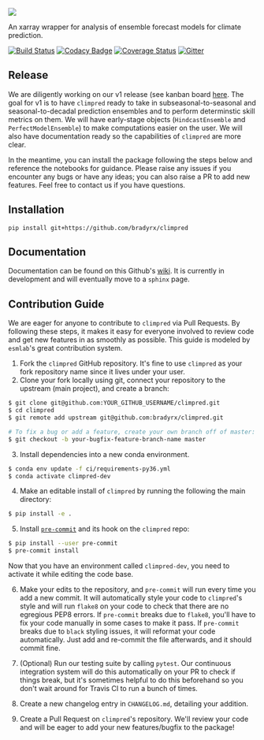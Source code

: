 ![](https://i.imgur.com/HPOdOsR.png)

An xarray wrapper for analysis of ensemble forecast models for climate prediction.

[![Build Status](https://travis-ci.org/bradyrx/climpred.svg?branch=master)](https://travis-ci.org/bradyrx/climpred)
[![Codacy Badge](https://api.codacy.com/project/badge/Grade/a532752e9e814c6e895694463f307cd9)](https://www.codacy.com/app/bradyrx/climpred?utm_source=github.com&utm_medium=referral&utm_content=bradyrx/climpred&utm_campaign=Badge_Grade)
[![Coverage Status](https://coveralls.io/repos/github/bradyrx/climpred/badge.svg?branch=master)](https://coveralls.io/github/bradyrx/climpred?branch=master)
[![Gitter](https://badges.gitter.im/Join%20Chat.svg)](https://gitter.im/climpred/mist?utm_source=badge&utm_medium=badge&utm_campaign=pr-badge)

## Release

We are diligently working on our v1 release (see kanban board [here](https://github.com/bradyrx/climpred/projects/2]). The goal for v1 is to have `climpred` ready to take in subseasonal-to-seasonal and seasonal-to-decadal prediction ensembles and to perform determinstic skill metrics on them. We will have early-stage objects (`HindcastEnsemble` and `PerfectModelEnsemble`) to make computations easier on the user. We will also have documentation ready so the capabilities of `climpred` are more clear.

In the meantime, you can install the package following the steps below and reference the notebooks for guidance. Please raise any issues if you encounter any bugs or have any ideas; you can also raise a PR to add new features. Feel free to contact us if you have questions.

## Installation

```shell
pip install git+https://github.com/bradyrx/climpred
```

## Documentation

Documentation can be found on this Github's [wiki](https://github.com/bradyrx/climpred/wiki). It is currently in development and will eventually move to a `sphinx` page.

## Contribution Guide

We are eager for anyone to contribute to `climpred` via Pull Requests. By following these steps, it makes it easy for everyone involved to review code and get new features in as smoothly as possible. This guide is modeled by `esmlab`'s great contribution system.

1.  Fork the `climpred` GitHub repository. It's fine to use `climpred` as your fork repository name since it lives under your user.
2.  Clone your fork locally using git, connect your repository to the upstream (main project), and create a branch:

```bash
$ git clone git@github.com:YOUR_GITHUB_USERNAME/climpred.git
$ cd climpred
$ git remote add upstream git@github.com:bradyrx/climpred.git

# To fix a bug or add a feature, create your own branch off of master:
$ git checkout -b your-bugfix-feature-branch-name master
```

3.  Install dependencies into a new conda environment.

```bash
$ conda env update -f ci/requirements-py36.yml
$ conda activate climpred-dev
```

4.  Make an editable install of `climpred` by running the following the main directory:

```bash
$ pip install -e .
```

5.  Install [`pre-commit`](https://pre-commit.com/#usage) and its hook on the `climpred` repo:

```bash
$ pip install --user pre-commit
$ pre-commit install
```

Now that you have an environment called `climpred-dev`, you need to activate it while editing the code base.

6.  Make your edits to the repository, and `pre-commit` will run every time you add a new commit. It will automatically style your code to `climpred`'s style and will run `flake8` on your code to check that there are no egregious PEP8 errors. If `pre-commit` breaks due to `flake8`, you'll have to fix your code manually in some cases to make it pass. If `pre-commit` breaks due to `black` styling issues, it will reformat your code automatically. Just add and re-commit the file afterwards, and it should commit fine.

7.  (Optional) Run our testing suite by calling `pytest`. Our continuous integration system will do this automatically on your PR to check if things break, but it's sometimes helpful to do this beforehand so you don't wait around for Travis CI to run a bunch of times.

8.  Create a new changelog entry in `CHANGELOG.md`, detailing your addition.

9.  Create a Pull Request on `climpred`'s repository. We'll review your code and will be eager to add your new features/bugfix to the package!
